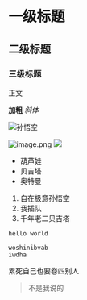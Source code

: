 # 一级标题
## 二级标题
### 三级标题

正文


**加粗**
*斜体*

![孙悟空](https://img2.baidu.com/it/u=2947119467,1713856558&fm=26&fmt=auto)

![image.png](./image.png)
![](https://gimg2.baidu.com/image_search/src=http%3A%2F%2Fn.sinaimg.cn%2Fsinacn15%2F622%2Fw960h1262%2F20180511%2Fa89e-hamfahw3493521.jpg&refer=http%3A%2F%2Fn.sinaimg.cn&app=2002&size=f9999,10000&q=a80&n=0&g=0n&fmt=jpeg?sec=1637632363&t=93927f6c68d63d2850560f601f8bbf80)


* 葫芦娃
* 贝吉塔
* 奥特曼

1. 自在极意孙悟空
1. 我插队
1. 千年老二贝吉塔

`hello world`
```
woshinibvab
iwdha
```
累死自己也要卷四别人
>不是我说的
